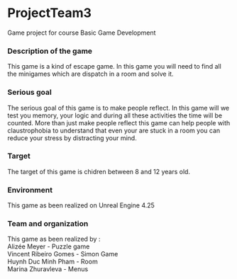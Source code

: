 # ProjectTeam3
 Game project for course Basic Game Development

### Description of the game

This game is a kind of escape game.
In this game you will need to find all the minigames which are dispatch in a room and solve it.

### Serious goal

The serious goal of this game is to make people reflect.
In this game will we test you memory, your logic and during all these activities the time will be counted.
More than just make people reflect this game can help people with claustrophobia to understand that even your are stuck in a room you can reduce your stress by distracting your mind.

### Target

The target of this game is chidren between 8 and 12 years old.

### Environment

This game as been realized on Unreal Engine 4.25

### Team and organization

This game as been realized by :  
Alizée Meyer - Puzzle game  
Vincent Ribeiro Gomes - Simon Game  
Huynh Duc Minh Pham - Room  
Marina Zhuravleva - Menus  
